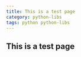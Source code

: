```yaml
---
title: This is a test page
category: python-libs
tags: python python-libs 
---
```


## This is a test page
